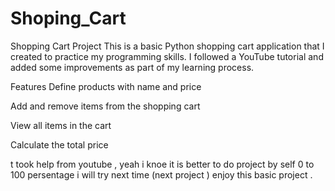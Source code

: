 # Shoping_Cart


Shopping Cart Project
This is a basic Python shopping cart application that I created to practice my programming skills.
I followed a YouTube tutorial and added some improvements as part of my learning process.

Features
Define products with name and price

Add and remove items from the shopping cart

View all items in the cart

Calculate the total price

t took help from youtube , yeah i knoe it is better to do project by self 0 to 100 persentage i will try next time (next project ) enjoy this basic project . 
